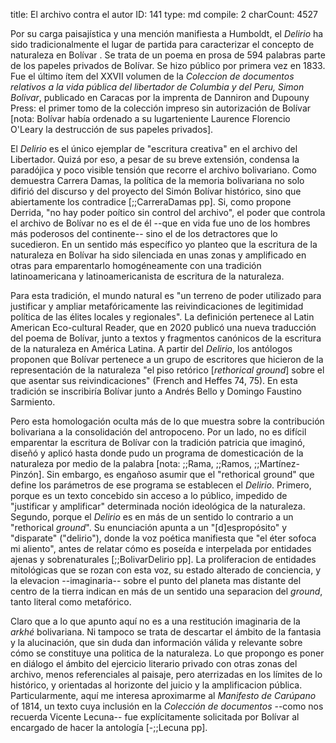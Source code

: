 title:          El archivo contra el autor
ID:             141
type:           md
compile:        2
charCount:      4527


Por su carga paisajística y una mención manifiesta a Humboldt, el *Delirio* ha sido tradicionalmente el lugar de partida para caracterizar el concepto de naturaleza en Bolívar <!--nota: ejemplos incluyendo LEAR-->. Se trata de un poema en prosa de 594 palabras parte de los papeles privados de Bolívar. Se hizo público por primera vez en 1833. Fue el último ítem del XXVII volumen de la _Coleccion de documentos relativos a la vida pública del libertador de Columbia y del Peru, Simon Bolivar_, publicado en Caracas por la imprenta de Danniron and Dupouny Press: el primer tomo de la colección impreso sin autorización de Bolívar [nota: Bolívar había ordenado a su lugarteniente Laurence Florencio O'Leary la destrucción de sus papeles privados].<!-- nota: detalles del chisme-->

El _Delirio_ es el único ejemplar de "escritura creativa" en el archivo del Libertador.  Quizá por eso, a pesar de su breve extensión, condensa la paradójica y poco visible tensión que recorre el archivo bolivariano. Como demuestra Carrera Damas, la política de la memoria bolivariana no solo difirió del discurso y del proyecto del Simón Bolívar histórico, sino que abiertamente los contradice [;;CarreraDamas pp]. Si, como propone Derrida, "no hay poder poítico sin control del archivo", el poder que controla el archivo de Bolívar no es el de él --que en vida fue uno de los hombres más poderosos del continente-- sino el de los detractores que lo sucedieron. En un sentido más específico yo planteo que la escritura de la naturaleza en Bolívar ha sido silenciada en unas zonas y amplificado en otras para emparentarlo homogéneamente con una tradición latinoamericana y latinoamericanista de escritura de la naturaleza. 

Para esta tradición, el mundo natural es "un terreno de poder utilizado para justificar y ampliar metafóricamente las reivindicaciones de legitimidad política de las élites locales y regionales". La definición pertenece al Latin American Eco-cultural Reader, que en 2020 publicó una nueva traducción del poema de Bolívar, junto a textos y fragmentos canónicos de la escritura de la naturaleza en América Latina. A partir del _Delirio_, los antólogos proponen que Bolívar pertenece a un grupo de escritores que hicieron de la representación de la naturaleza "el piso retórico [*rethorical ground*] sobre el que asentar sus reivindicaciones" (French and Heffes 74, 75). En esta tradición se inscribiría Bolívar junto a Andrés Bello y Domingo Faustino Sarmiento. 

Pero esta homologación oculta más de lo que muestra sobre la contribución bolivariana a la consolidación del antropoceno. Por un lado, no es difícil emparentar la escritura de Bolívar con la tradición patricia que imaginó, diseñó y aplicó hasta donde pudo un programa de domesticación de la naturaleza por medio de la palabra [nota: ;;Rama, ;;Ramos, ;;Martínez-Pinzón]. Sin embargo, es engañoso asumir que el "rethorical ground" que define los parámetros de ese programa se establecen el _Delirio_. Primero, porque es un texto concebido sin acceso a lo público, impedido de "justificar y amplificar" determinada noción ideológica de la naturaleza. Segundo, porque el _Delirio_ es en más de un sentido lo contrario a un "rethorical *ground*". Su enunciación apunta a un "[d]espropósito" y "disparate" ("delirio"), donde la voz poética manifiesta que "el éter sofoca mi aliento", antes de relatar cómo es poseída e interpelada por entidades ajenas y sobrenaturales [;;BolivarDelirio pp]. La proliferacion de entidades mitológicas que se rozan con esta voz, su estado alterado de conciencia, y la elevacion --imaginaria-- sobre el punto del planeta mas distante del centro de la tierra indican en más de un sentido una separacion del *ground*, tanto literal como metafórico. 

Claro que a lo que apunto aquí no es a una restitución imaginaria de la *arkhé* bolivariana. Ni tampoco se trata de descartar el ámbito de la fantasia y la alucinación, que sin duda dan información válida y relevante sobre cómo se constituye una politica de la naturaleza. Lo que propongo es poner en diálogo el ámbito del ejercicio literario privado con otras zonas del archivo, menos referenciales al paisaje, pero aterrizadas en los límites de lo histórico, y orientadas al horizonte del juicio y la amplificacion pública. Particularmente, aquí me interesa aproximarme al _Manifesto de Carúpano_ of 1814, un texto cuya inclusión en la *Colección de documentos* --como nos recuerda Vicente Lecuna-- fue explícitamente solicitada por Bolívar al encargado de hacer la antología [-;;Lecuna pp].